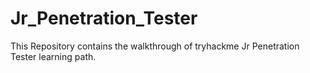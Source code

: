 # Jr_Penetration_Tester
This Repository contains the walkthrough of tryhackme Jr Penetration Tester learning path.
